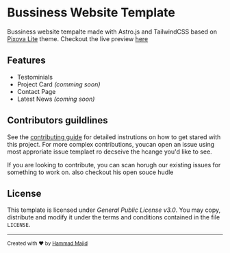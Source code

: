 # Bussiness Website Template

Bussiness website tempalte made with Astro.js and TailwindCSS based on [Pixova Lite](https://colorlib.com/wp/themes/pixova-lite/) theme. Checkout the live preview [here](https://ipsum-template.vercel.app/)

## Features

- Testominials
- Project Card *(comming soon)*
- Contact Page
- Latest News *(coming soon)*


## Contributors guildlines

See the [contributing guide]() for detailed instrutions on how to get stared with this project. For more complex contributions, youcan open an issue using most approriate issue templaet ro decseive the hcange you'd like to see.

If you are looking to contribute, you can scan horugh our existing issues for something to work on. also checkout his open souce hudle

## License

This template is licensed under *General Public License v3.0*. You may copy, distribute and modify it under the terms and conditions contained in the file `LICENSE`.

---

<sub>Created with :heart: by [Hammad Majid](https://github.com/hammadmajid/)</sub>
